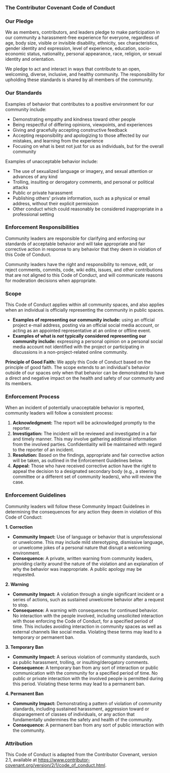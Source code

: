 ### **The Contributor Covenant Code of Conduct**

### Our Pledge

We as members, contributors, and leaders pledge to make participation in our community a harassment-free experience for everyone, regardless of age, body size, visible or invisible disability, ethnicity, sex characteristics, gender identity and expression, level of experience, education, socio-economic status, nationality, personal appearance, race, religion, or sexual identity and orientation.

We pledge to act and interact in ways that contribute to an open, welcoming, diverse, inclusive, and healthy community. The responsibility for upholding these standards is shared by all members of the community.

### Our Standards

Examples of behavior that contributes to a positive environment for our community include:

*   Demonstrating empathy and kindness toward other people
*   Being respectful of differing opinions, viewpoints, and experiences
*   Giving and gracefully accepting constructive feedback
*   Accepting responsibility and apologizing to those affected by our mistakes, and learning from the experience
*   Focusing on what is best not just for us as individuals, but for the overall community

Examples of unacceptable behavior include:

*   The use of sexualized language or imagery, and sexual attention or advances of any kind
*   Trolling, insulting or derogatory comments, and personal or political attacks
*   Public or private harassment
*   Publishing others' private information, such as a physical or email address, without their explicit permission
*   Other conduct which could reasonably be considered inappropriate in a professional setting

### Enforcement Responsibilities

Community leaders are responsible for clarifying and enforcing our standards of acceptable behavior and will take appropriate and fair corrective action in response to any behavior that they deem in violation of this Code of Conduct.

Community leaders have the right and responsibility to remove, edit, or reject comments, commits, code, wiki edits, issues, and other contributions that are not aligned to this Code of Conduct, and will communicate reasons for moderation decisions when appropriate.

### Scope

This Code of Conduct applies within all community spaces, and also applies when an individual is officially representing the community in public spaces.

*   **Examples of representing our community include:** using an official project e-mail address, posting via an official social media account, or acting as an appointed representative at an online or offline event.
*   **Examples of what is *not* typically considered representing our community include:** expressing a personal opinion on a personal social media account not identified with the project or participating in discussions in a non-project-related online community.

**Principle of Good Faith:** We apply this Code of Conduct based on the principle of good faith. The scope extends to an individual's behavior outside of our spaces only when that behavior can be demonstrated to have a direct and negative impact on the health and safety of our community and its members.

### Enforcement Process

When an incident of potentially unacceptable behavior is reported, community leaders will follow a consistent process:

1.  **Acknowledgment:** The report will be acknowledged promptly to the reporter.
2.  **Investigation:** The incident will be reviewed and investigated in a fair and timely manner. This may involve gathering additional information from the involved parties. Confidentiality will be maintained with regard to the reporter of an incident.
3.  **Resolution:** Based on the findings, appropriate and fair corrective action will be taken, as outlined in the Enforcement Guidelines below.
4.  **Appeal:** Those who have received corrective action have the right to appeal the decision to a designated secondary body (e.g., a steering committee or a different set of community leaders), who will review the case.

### Enforcement Guidelines

Community leaders will follow these Community Impact Guidelines in determining the consequences for any action they deem in violation of this Code of Conduct:

**1. Correction**

*   **Community Impact:** Use of language or behavior that is unprofessional or unwelcome. This may include mild stereotyping, dismissive language, or unwelcome jokes of a personal nature that disrupt a welcoming environment.
*   **Consequence:** A private, written warning from community leaders, providing clarity around the nature of the violation and an explanation of why the behavior was inappropriate. A public apology may be requested.

**2. Warning**

*   **Community Impact:** A violation through a single significant incident or a series of actions, such as sustained unwelcome behavior after a request to stop.
*   **Consequence:** A warning with consequences for continued behavior. No interaction with the people involved, including unsolicited interaction with those enforcing the Code of Conduct, for a specified period of time. This includes avoiding interaction in community spaces as well as external channels like social media. Violating these terms may lead to a temporary or permanent ban.

**3. Temporary Ban**

*   **Community Impact:** A serious violation of community standards, such as public harassment, trolling, or insulting/derogatory comments.
*   **Consequence:** A temporary ban from any sort of interaction or public communication with the community for a specified period of time. No public or private interaction with the involved people is permitted during this period. Violating these terms may lead to a permanent ban.

**4. Permanent Ban**

*   **Community Impact:** Demonstrating a pattern of violation of community standards, including sustained harassment, aggression toward or disparagement of classes of individuals, or any action that fundamentally undermines the safety and health of the community.
*   **Consequence:** A permanent ban from any sort of public interaction with the community.

### Attribution

This Code of Conduct is adapted from the Contributor Covenant, version 2.1, available at https://www.contributor-covenant.org/version/2/1/code_of_conduct.html.